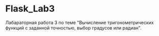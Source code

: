 # Flask_Lab3
Лабараторная работа 3 по теме "Вычисление тригонометрических функций с заданной точностью, выбор градусов или радиан".
